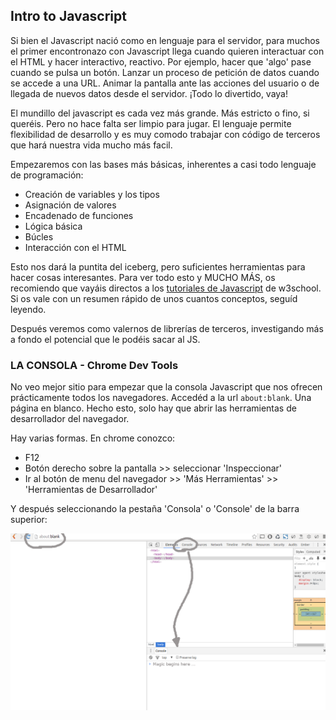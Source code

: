 ## Intro to Javascript

Si bien el Javascript nació como en lenguaje para el servidor, para muchos el primer encontronazo con Javascript llega cuando quieren interactuar con el HTML y hacer interactivo, reactivo. Por ejemplo, hacer que 'algo' pase cuando se pulsa un botón. Lanzar un proceso de petición de datos cuando se accede a una URL. Animar la pantalla ante las acciones del usuario o de llegada de nuevos datos desde el servidor. ¡Todo lo divertido, vaya!

El mundillo del javascript es cada vez más grande. Más estricto o fino, si queréis. Pero no hace falta ser limpio para jugar. El lenguaje permite flexibilidad de desarrollo y es muy comodo trabajar con código de terceros que hará nuestra vida mucho más facil. 

Empezaremos con las bases más básicas, inherentes a casi todo lenguaje de programación:

- Creación de variables y los tipos
- Asignación de valores
- Encadenado de funciones
- Lógica básica
- Búcles
- Interacción con el HTML

Esto nos dará la puntita del iceberg, pero suficientes herramientas para hacer cosas interesantes. Para ver todo esto y MUCHO MÁS, os recomiendo que vayáis directos a los [tutoriales de Javascript](http://www.w3schools.com/js/default.asp) de w3school. Si os vale con un resumen rápido de unos cuantos conceptos, seguíd leyendo.

Después veremos como valernos de librerías de terceros, investigando más a fondo el potencial que le podéis sacar al JS. 


### LA CONSOLA - Chrome Dev Tools

No veo mejor sitio para empezar que la consola Javascript que nos ofrecen prácticamente todos los navegadores. Accedéd a la url `about:blank`. Una página en blanco. Hecho esto, solo hay que abrir las herramientas de desarrollador del navegador. 

Hay varias formas. En chrome conozco:
- F12
- Botón derecho sobre la pantalla >> seleccionar 'Inspeccionar'
- Ir al botón de menu del navegador >> 'Más Herramientas' >> 'Herramientas de Desarrollador'

Y después seleccionando la pestaña 'Consola' o 'Console' de la barra superior:

![alt text][img-about-blank-console]

[img-about-blank-console]: https://github.com/CFM-Frontdevs/MiniCourse/blob/RC/03-Javascript/img/about-blank-and-tools.png?raw=true "About blank with Console open"